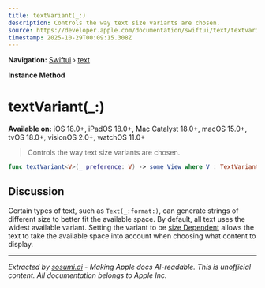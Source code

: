 ```yaml
---
title: textVariant(_:)
description: Controls the way text size variants are chosen.
source: https://developer.apple.com/documentation/swiftui/text/textvariant(_:)
timestamp: 2025-10-29T00:09:15.308Z
---
```


**Navigation:** [Swiftui](/documentation/swiftui) › [text](/documentation/swiftui/text)

**Instance Method**

# textVariant(_:)

**Available on:** iOS 18.0+, iPadOS 18.0+, Mac Catalyst 18.0+, macOS 15.0+, tvOS 18.0+, visionOS 2.0+, watchOS 11.0+

> Controls the way text size variants are chosen.

```swift
func textVariant<V>(_ preference: V) -> some View where V : TextVariantPreference
```

## Discussion

Certain types of text, such as `Text(_:format:)`, can generate strings of different size to better fit the available space. By default, all text uses the widest available variant. Setting the variant to be [size Dependent](/documentation/swiftui/textvariantpreference/sizedependent) allows the text to take the available space into account when choosing what content to display.

---

*Extracted by [sosumi.ai](https://sosumi.ai) - Making Apple docs AI-readable.*
*This is unofficial content. All documentation belongs to Apple Inc.*
